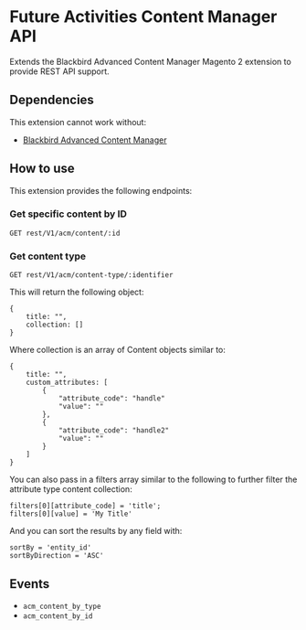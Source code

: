 # Future Activities Content Manager API

Extends the Blackbird Advanced Content Manager Magento 2 extension to provide REST API support.

## Dependencies

This extension cannot work without: 

- [Blackbird Advanced Content Manager](https://www.advancedcontentmanager.com/documentation)

## How to use

This extension provides the following endpoints:

### Get specific content by ID

    GET rest/V1/acm/content/:id

### Get content type

    GET rest/V1/acm/content-type/:identifier
    
This will return the following object:

    {
        title: "",
        collection: []
    }
    
Where collection is an array of Content objects similar to:

    {
        title: "",
        custom_attributes: [
            {
                "attribute_code": "handle"
                "value": ""
            },
            {
                "attribute_code": "handle2"
                "value": ""
            }
        ]
    }
    
You can also pass in a filters array similar to the following to 
further filter the attribute type content collection:

    filters[0][attribute_code] = 'title';
    filters[0][value] = 'My Title'

And you can sort the results by any field with:

    sortBy = 'entity_id'
    sortByDirection = 'ASC'
    
## Events

- `acm_content_by_type`
- `acm_content_by_id`